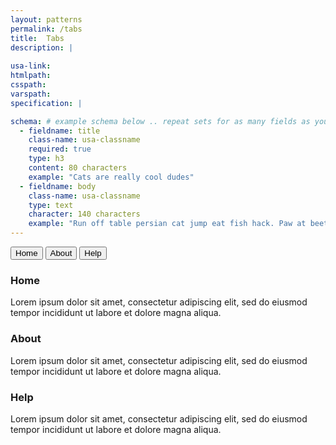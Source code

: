 ```yaml
---
layout: patterns
permalink: /tabs
title:  Tabs
description: |
  
usa-link: 
htmlpath: 
csspath: 
varspath: 
specification: |

schema: # example schema below .. repeat sets for as many fields as you have
  - fieldname: title
    class-name: usa-classname
    required: true
    type: h3
    content: 80 characters
    example: "Cats are really cool dudes"
  - fieldname: body
    class-name: usa-classname
    type: text
    character: 140 characters
    example: "Run off table persian cat jump eat fish hack. Paw at beetle and eat it before it gets away demand"
---
```


<link href="/assets/css/tabs.scss" rel="stylesheet">

<body>
   <div class="tab">
        <button class="tablinks" onclick="openPage(event, 'Home')">Home</button>
        <button class="tablinks" onclick="openPage(event, 'About')">About</button>
        <button class="tablinks" onclick="openPage(event, 'Help')">Help</button>
   </div>
   <div class="tabcontent" id="Home">
        <h3>Home</h3>
        <p>Lorem ipsum dolor sit amet, consectetur adipiscing elit, sed do eiusmod tempor incididunt ut labore et dolore magna aliqua.</p>
    </div>
       <div class="tabcontent" id="About">
        <h3>About</h3>
        <p>Lorem ipsum dolor sit amet, consectetur adipiscing elit, sed do eiusmod tempor incididunt ut labore et dolore magna aliqua.</p>
    </div>
       <div class="tabcontent" id="Help">
        <h3>Help</h3>
        <p>Lorem ipsum dolor sit amet, consectetur adipiscing elit, sed do eiusmod tempor incididunt ut labore et dolore magna aliqua.</p>
    </div>
<script>
function openPage(evt, pageName) {
  var i, tabcontent, tablinks;
  tabcontent = document.getElementsByClassName("tabcontent");
  for (i = 0; i < tabcontent.length; i++) {
    tabcontent[i].style.display = "none";
  }
  tablinks = document.getElementsByClassName("tablinks");
  for (i = 0; i < tablinks.length; i++) {
    tablinks[i].className = tablinks[i].className.replace(" active", "");
  }
  document.getElementById(pageName).style.display = "block";
  evt.currentTarget.className += " active";
}
</script>
</body>